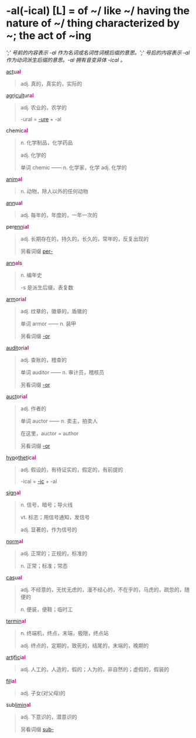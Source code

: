 # -al(-ical) [L] = of ~/ like ~/ having the nature of ~/ thing characterized by ~; the act of ~ing

*';' 号前的内容表示 -al 作为名词或名词性词根后缀的意思。';' 号后的内容表示 -al 作为动词派生后缀的意思。-al 拥有音变异体 -ical 。*

[act](_act_.md)u<b style="color: #C71585;">al</b>
> adj. 真的，真实的，实际的

[agr](_agr_.md)i[cult](_cult_.md)ur<b style="color: #C71585;">al</b>
> adj. 农业的，农学的
>
> -ural = [-ure](-ure.md) + -al

chemic<b style="color: #C71585;">al</b>
> n. 化学制品，化学药品
>
> adj. 化学的
>
> 单词 chemic —— n. 化学家，化学 adj. 化学的

[anim](_anim_.md)<b style="color: #C71585;">al</b>
> n. 动物，除人以外的任何动物

[ann](_ann_.md)u<b style="color: #C71585;">al</b>
> adj. 每年的，年度的，一年一次的

per[enn](_ann_.md)i<b style="color: #C71585;">al</b>
> adj. 长期存在的，持久的，长久的，常年的，反复出现的
>
> 另看词缀 [per-](per-.md)

[ann](_ann_.md)<b style="color: #C71585;">al</b>s
> n. 编年史
>
> -s 是派生后缀，表复数

[arm](_arm_.md)ori<b style="color: #C71585;">al</b>
> adj. 纹章的，徽章的，盾徽的
>
> 单词 armor —— n. 装甲
>
> 另看词缀 [-or](-or.md)

[audit](_aud_.md)ori<b style="color: #C71585;">al</b>
> adj. 查账的，稽查的
>
> 单词 auditor —— n. 审计员，稽核员
>
> 另看词缀 [-or](-or.md)

[auct](_aug_.md)ori<b style="color: #C71585;">al</b>
> adj. 作者的
>
> 单词 auctor —— n.	卖主，拍卖人
>
> 在这里，auctor = author
>
> 另看词缀 [-or](-or.md)

[hyp](hyp-.md)o[thet](_thet_.md)ic<b style="color: #C71585;">al</b>
> adj. 假设的，有待证实的，假定的，有前提的
>
> -ical = [-ic](-ic.md) + -al

[sign](_sign_.md)<b style="color: #C71585;">al</b>
> n. 信号，暗号；导火线
>
> vt. 标志；用信号通知，发信号
>
> adj. 显著的，作为信号的

[norm](_norm_.md)<b style="color: #C71585;">al</b>
> adj. 正常的；正规的，标准的
>
> n. 正常；标准；常态

[cas](_cad_.md)u<b style="color: #C71585;">al</b>
> adj. 不经意的，无忧无虑的，漫不经心的，不在乎的，马虎的，疏忽的，随便的
>
> n. 便装，便鞋；临时工

[termin](_term_.md)<b style="color: #C71585;">al</b>
> n. 终端机，终点，末端，极限，终点站
>
> adj. 终点的，定期的，致死的，结尾的，末端的，晚期的

[art](_art_.md)i[fic](_fic_.md)i<b style="color: #C71585;">al</b>
> adj. 人工的，人造的，假的；人为的，非自然的；虚假的，假装的

[fil](_fil_.md)i<b style="color: #C71585;">al</b>
> adj. 子女(对父母)的

sub[limin](_lim_.md)<b style="color: #C71585;">al</b>
> adj. 下意识的，潜意识的
>
> 另看词缀 [sub-](sub-.md)